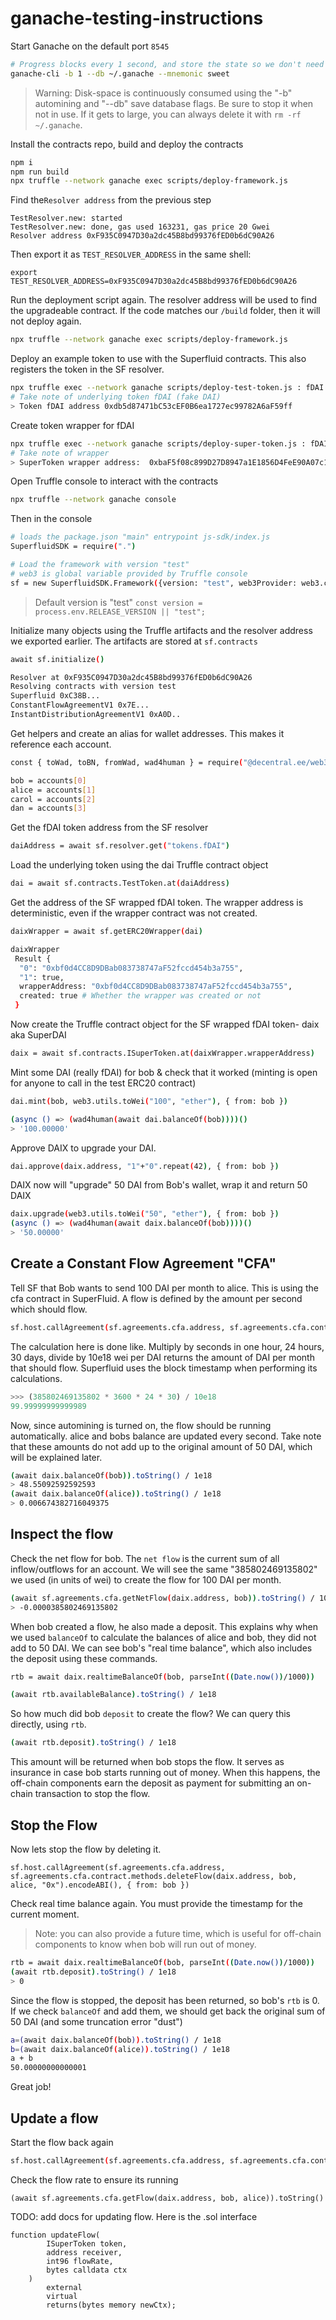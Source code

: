 # ganache-testing-instructions

Start Ganache on the default port `8545`

```bash
# Progress blocks every 1 second, and store the state so we don't need to redeploy
ganache-cli -b 1 --db ~/.ganache --mnemonic sweet
```

> Warning: Disk-space is continuously consumed using the "-b" automining and "--db" save database flags. Be sure to stop it when not in use. If it gets to large, you can always delete it with `rm -rf ~/.ganache`.

Install the contracts repo, build and deploy the contracts

```bash
npm i
npm run build
npx truffle --network ganache exec scripts/deploy-framework.js
```

Find the`Resolver address` from the previous step

```text
TestResolver.new: started
TestResolver.new: done, gas used 163231, gas price 20 Gwei
Resolver address 0xF935C0947D30a2dc45B8bd99376fED0b6dC90A26
```

Then export it as `TEST_RESOLVER_ADDRESS` in the same shell:

```text
export TEST_RESOLVER_ADDRESS=0xF935C0947D30a2dc45B8bd99376fED0b6dC90A26
```

Run the deployment script again. The resolver address will be used to find the upgradeable contract. If the code matches our `/build` folder, then it will not deploy again.

```bash
npx truffle --network ganache exec scripts/deploy-framework.js
```

Deploy an example token to use with the Superfluid contracts. This also registers the token in the SF resolver.

```bash
npx truffle exec --network ganache scripts/deploy-test-token.js : fDAI
# Take note of underlying token fDAI (fake DAI)
> Token fDAI address 0xdb5d87471bC53cEF0B6ea1727ec99782A6aF59ff
```

Create token wrapper for fDAI

```bash
npx truffle exec --network ganache scripts/deploy-super-token.js : fDAI
# Take note of wrapper
> SuperToken wrapper address:  0xbaF5f08c899D27D8947a1E1856D4FeE90A07c167
```

Open Truffle console to interact with the contracts

```bash
npx truffle --network ganache console
```

Then in the console

```bash
# loads the package.json "main" entrypoint js-sdk/index.js
SuperfluidSDK = require(".")

# Load the framework with version "test"
# web3 is global variable provided by Truffle console
sf = new SuperfluidSDK.Framework({version: "test", web3Provider: web3.currentProvider })
```

> Default version is "test" `const version = process.env.RELEASE_VERSION || "test";`

Initialize many objects using the Truffle artifacts and the resolver address we exported earlier. The artifacts are stored at `sf.contracts`

```bash
await sf.initialize()

Resolver at 0xF935C0947D30a2dc45B8bd99376fED0b6dC90A26
Resolving contracts with version test
Superfluid 0xC38B...
ConstantFlowAgreementV1 0x7E...
InstantDistributionAgreementV1 0xA0D..
```

Get helpers and create an alias for wallet addresses. This makes it reference each account.

```bash
const { toWad, toBN, fromWad, wad4human } = require("@decentral.ee/web3-helpers")

bob = accounts[0]
alice = accounts[1]
carol = accounts[2]
dan = accounts[3]
```

Get the fDAI token address from the SF resolver

```bash
daiAddress = await sf.resolver.get("tokens.fDAI")
```

Load the underlying token using the dai Truffle contract object

```bash
dai = await sf.contracts.TestToken.at(daiAddress)
```

Get the address of the SF wrapped fDAI token. The wrapper address is deterministic, even if the wrapper contract was not created.

```bash
daixWrapper = await sf.getERC20Wrapper(dai)

daixWrapper
 Result {
  "0": "0xbf0d4CC8D9DBab083738747aF52fccd454b3a755",
  "1": true,
  wrapperAddress: "0xbf0d4CC8D9DBab083738747aF52fccd454b3a755",
  created: true # Whether the wrapper was created or not
 }
```

Now create the Truffle contract object for the SF wrapped fDAI token- daix aka SuperDAI

```bash
daix = await sf.contracts.ISuperToken.at(daixWrapper.wrapperAddress)
```

Mint some DAI \(really fDAI\) for bob & check that it worked \(minting is open for anyone to call in the test ERC20 contract\)

```bash
dai.mint(bob, web3.utils.toWei("100", "ether"), { from: bob })

(async () => (wad4human(await dai.balanceOf(bob))))()
> '100.00000'
```

Approve DAIX to upgrade your DAI.

```bash
dai.approve(daix.address, "1"+"0".repeat(42), { from: bob })
```

DAIX now will "upgrade" 50 DAI from Bob's wallet, wrap it and return 50 DAIX

```bash
daix.upgrade(web3.utils.toWei("50", "ether"), { from: bob })
(async () => (wad4human(await daix.balanceOf(bob))))()
> '50.00000'
```

## Create a Constant Flow Agreement "CFA"

Tell SF that Bob wants to send 100 DAI per month to alice. This is using the cfa contract in SuperFluid. A flow is defined by the amount per second which should flow.

```bash
sf.host.callAgreement(sf.agreements.cfa.address, sf.agreements.cfa.contract.methods.createFlow(daix.address, alice, "385802469135802", "0x").encodeABI(), { from: bob })
```

The calculation here is done like. Multiply by seconds in one hour, 24 hours, 30 days, divide by 10e18 wei per DAI returns the amount of DAI per month that should flow. Superfluid uses the block timestamp when performing its calculations.

```python
>>> (385802469135802 * 3600 * 24 * 30) / 10e18
99.99999999999989
```

Now, since automining is turned on, the flow should be running automatically. alice and bobs balance are updated every second. Take note that these amounts do not add up to the original amount of 50 DAI, which will be explained later.

```bash
(await daix.balanceOf(bob)).toString() / 1e18
> 48.55092592592593
(await daix.balanceOf(alice)).toString() / 1e18
> 0.006674382716049375
```

## Inspect the flow

Check the net flow for bob. The `net flow` is the current sum of all inflow/outflows for an account. We will see the same "385802469135802" we used \(in units of wei\) to create the flow for 100 DAI per month.

```bash
(await sf.agreements.cfa.getNetFlow(daix.address, bob)).toString() / 10e18
> -0.0000385802469135802
```

When bob created a flow, he also made a deposit. This explains why when we used `balanceOf` to calculate the balances of alice and bob, they did not add to 50 DAI. We can see bob's "real time balance", which also includes the deposit using these commands.

```bash
rtb = await daix.realtimeBalanceOf(bob, parseInt((Date.now())/1000))

(await rtb.availableBalance).toString() / 1e18
```

So how much did bob `deposit` to create the flow? We can query this directly, using `rtb`.

```bash
(await rtb.deposit).toString() / 1e18
```

This amount will be returned when bob stops the flow. It serves as insurance in case bob starts running out of money. When this happens, the off-chain components earn the deposit as payment for submitting an on-chain transaction to stop the flow.

## Stop the Flow

Now lets stop the flow by deleting it.

```text
sf.host.callAgreement(sf.agreements.cfa.address, sf.agreements.cfa.contract.methods.deleteFlow(daix.address, bob, alice, "0x").encodeABI(), { from: bob })
```

Check real time balance again. You must provide the timestamp for the current moment.

> Note: you can also provide a future time, which is useful for off-chain components to know when bob will run out of money.

```bash
rtb = await daix.realtimeBalanceOf(bob, parseInt((Date.now())/1000))
(await rtb.deposit).toString() / 1e18
> 0
```

Since the flow is stopped, the deposit has been returned, so bob's `rtb` is 0. If we check `balanceOf` and add them, we should get back the original sum of 50 DAI \(and some truncation error "dust"\)

```bash
a=(await daix.balanceOf(bob)).toString() / 1e18
b=(await daix.balanceOf(alice)).toString() / 1e18
a + b
50.00000000000001
```

Great job!

## Update a flow

Start the flow back again

```bash
sf.host.callAgreement(sf.agreements.cfa.address, sf.agreements.cfa.contract.methods.createFlow(daix.address, alice, "385802469135802", "0x").encodeABI(), { from: bob })
```

Check the flow rate to ensure its running

```text
(await sf.agreements.cfa.getFlow(daix.address, bob, alice)).toString()
```

TODO: add docs for updating flow. Here is the .sol interface

```text
function updateFlow(
        ISuperToken token,
        address receiver,
        int96 flowRate,
        bytes calldata ctx
    )
        external
        virtual
        returns(bytes memory newCtx);
```

